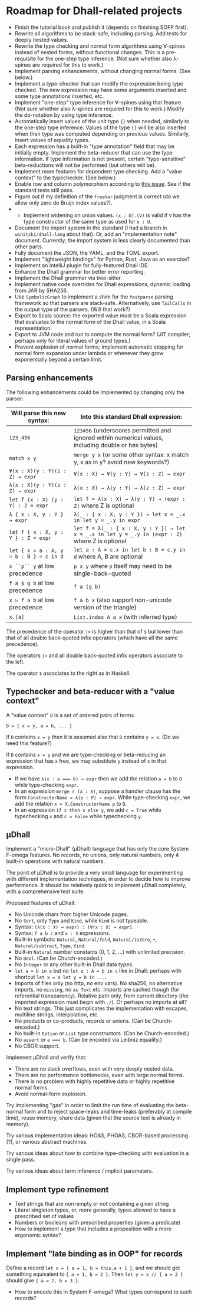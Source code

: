 # Roadmap for Dhall-related projects

- Finish the tutorial book and publish it (depends on finishing SOFP first).
- Rewrite all algorithms to be stack-safe, including parsing. Add tests for deeply nested values.
- Rewrite the type checking and normal form algorithms using ∀-spines instead of nested forms, without functional changes. This is a pre-requisite for the one-step type inference. (Not sure whether also λ-spines are required for this to work.)
- Implement parsing enhancements, without changing normal forms. (See below.)
- Implement a type-checker that can modify the expression being type checked. The new expression may have some arguments inserted and some type annotations inserted, etc.
- Implement "one-step" type inference for ∀-spines using that feature. (Not sure whether also λ-spines are required for this to work.) Modify the do-notation by using type inference.
- Automatically insert values of the unit type `{}` when needed, similarly to the one-step type inference. Values of the type `{}` will be also inserted when their type was computed depending on previous values. Similarly, insert values of equality types.
- Each expression has a built-in "type annotation" field that may be initially empty. Implement the beta-reducer that can use the type information. If type information is not present, certain "type-sensitive" beta-reductions will not be performed (but others will be).
- Implement more features for dependent type checking. Add a "value context" to the typechecker. (See below.)
- Enable row and column polymorphism according to [this issue](https://github.com/dhall-lang/dhall-lang/issues/1381). See if the standard tests still pass.
- Figure out if my definition of the `freeVar` judgment is correct (do we allow only zero de Bruijn index values?).
- - Implement widening on union values. `(x : U).(V)` is valid if `V` has the type constructor of the same type as used for `x : U`.
- Document the import system in the standard (I had a branch in `winitzki/dhall-lang` about that). Or, add an "implementation note" document. Currently, the import system is less clearly documented than other parts.
- Fully document the JSON, the YAML, and the TOML export.
- Implement "lightweight bindings" for Python, Rust, Java as an exercise?
- Implement an IntelliJ plugin for fully-featured Dhall IDE.
- Enhance the Dhall grammar for better error reporting.
- Implement the Dhall grammar via tree-sitter.
- Implement native code overrides for Dhall expressions, dynamic loading from JAR by SHA256.
- Use `SymbolicGraph` to implement a shim for the `fastparse` parsing framework so that parsers are stack-safe. Alternatively, use `TailCalls` in the output type of the parsers. (Will that work?)
- Export to Scala source: the exported value must be a Scala expression that evaluates to the normal form of the Dhall value, in a Scala representation.
- Export to JVM code and run to compute the normal form? (JIT compiler; perhaps only for literal values of ground types.)
- Prevent explosion of normal forms; implement automatic stopping for normal form expansion under lambda or whenever they grow exponentially beyond a certain limit.

## Parsing enhancements

The following enhancements could be implemented by changing only the parser:

| Will parse this new syntax:             | Into this standard Dhall expression:                                                                |
|-----------------------------------------|-----------------------------------------------------------------------------------------------------|
| `123_456`                               | `123456` (underscores permitted and ignored within numerical values, including double or hex bytes) |
| `match x y`                             | `merge y x`  (or some other syntax: x match y, x as in y? avoid new keywords?)                      |
| `∀(x : X)(y : Y)(z : Z) → expr`         | `∀(x : X) → ∀(y : Y) → ∀(z : Z) → expr`                                                             |
| `λ(x : X)(y : Y)(z : Z) → expr`         | `λ(x : X) → λ(y : Y) → λ(z : Z) → expr`                                                             |
| `let f (x : X) (y : Y) : Z = expr`      | `let f = λ(x : X) → λ(y : Y) → (expr : Z)` where Z is optional                                      |
| `λ { x : X, y : Y } → expr`             | `λ(_ : { x : X, y : Y }) → let x = _.x in let y = _.y in expr`                                      |
| `let f { x : X, y : Y } : Z = expr`     | `let f = λ(_ : { x : X, y : Y }) → let x = _.x in let y = _.y in (expr : Z)` where Z is optional    |
| `let { x = a : A, y = b : B } = c in d` | `let a : A = c.x in let b : B = c.y in d` where A, B are optional                                   |
| `x ``p`` y`  at low precedence          | `p x y`  where `p` itself may need to be single-back-quoted                                         |
| `f a $ g b`  at low precedence          | `f a (g b)`                                                                                         |
| `x ▷ f a b`  at low precedence          | `f a b x`  (also support non-unicode version of the triangle)                                       |
| `x.[a]`                                 | `List.index A a x`    (with inferred type)                                                          |

The precedence of the operator `|>`
is higher than that of `$` but lower than that of all double back-quoted infix operators (which have all the same precedence).

The operators `|>` and all double back-quoted infix operators associate to the left.

The operator `$` associates to the right as in Haskell.

## Typechecker and beta-reducer with a "value context"

A "value context" `D` is a set of ordered pairs of terms.

`D = { x = y, a = b, ... }`

If `D` contains `x = y` then it is assumed also that `D` contains `y = x`. (Do we need this feature?)

If `D` contains `x = y` and we are type-checking or beta-reducing an expression that has `x` free, we may substitute `y` instead of `x` in that expression.

- If we have `λ(x : a === b) → expr` then we add the relation `a = b` to `D` while type-checking `expr`.
- In an expression `merge r (x : X)`, suppose a handler clause has the form `ConstructorName = λ(p : P) → expr`. While type-checking `expr`, we add the relation `x = X.ConstructorName p` to `D`.
- In an expression `if c then x else y`, we add `c = True` while typechecking `x` and `c = False` while typechecking `y`.

## µDhall

Implement a "micro-Dhall" (µDhall) language that has only the core System F-omega features. No records, no unions, only natural numbers, only 4 built-in operations with natural numbers.

The point of µDhall is to provide a very small language for experimenting with different implementation techniques, in order to decide how to improve performance.
It should be relatively quick to implement µDhall completely, with a comprehensive test suite.

Proposed features of µDhall:

- No Unicode chars from higher Unicode pages.
- No `Sort`, only `Type` and `Kind`, while `Kind` is not typeable.
- Syntax: `(λ(x : X) → expr) : (∀(x : X) → expr)`.
- Syntax: `f a b c` and `x : X` expressions.
- Built-in symbols: `Natural`, `Natural/fold`, `Natural/isZero`, `+`, `Natural/subtract`, `Type`, `Kind`.
- Built-in `Natural` number constants (0, 1, 2, ...) with unlimited precision.
- No `Bool`. (Can be Church-encoded.)
- No `Integer` or any other built-in Dhall data types.
- `let a = b in e` but no `let a : A = b in c` like in Dhall; perhaps with shortcut `let x = a let y = b in ...`.
- Imports of files only (no http, no env vars). No sha256, no alternative imports, no `missing`, no `as Text` etc. Imports are cached though (for referential transparency). Relative path only, from current directory (the imported expression must begin with `./`). Or perhaps no imports at all?
- No text strings. This just complicates the implementation with escapes, multiline strings, interpolation, etc.
- No products or co-products, records or unions. (Can be Church-encoded.)
- No built-in `Option` or `List` type constructors. (Can be Church-encoded.)
- No `assert` or `a === b`. (Can be encoded via Leibniz equality.)
- No CBOR support.

Implement µDhall and verify that:
- There are no stack overflows, even with very deeply nested data.
- There are no performance bottlenecks, even with large normal forms.
- There is no problem with highly repetitive data or highly repetitive normal forms.
- Avoid normal-form explosion.

Try implementing "gas" in order to limit the run time of evaluating the beta-normal form and to reject space-leaks and time-leaks (preferably at compile time), reuse memory, share data (given that the source text is already in memory).

Try various implementation ideas: HOAS, PHOAS, CBOR-based processing (?), or various abstract machines.

Try various ideas about how to combine type-checking with evaluation in a single pass.

Try various ideas about term inference / implicit parameters.

## Implement type refinement

- Text strings that are non-empty or not containing a given string
- Literal singleton types, or, more generally, types allowed to have a prescribed set of values
- Numbers or booleans with prescribed properties (given a predicate)
- How to implement a type that includes a proposition with a more ergonomic syntax?

## Implement "late binding as in OOP" for records

Define a record `let x = { a = 1, b = this.a + 1 }`, and we should get something equivalent to `{ a = 1, b = 2 }`.
Then `let y = x // { a = 2 }` should give `{ a = 2, b = 3 }`.

- How to encode this in System F-omega? What types correspond to such records?
